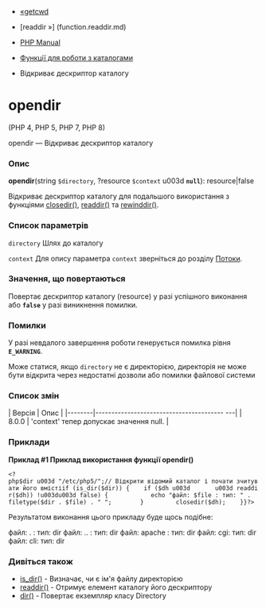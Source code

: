 - [«getcwd](function.getcwd.md)
- [readdir »] (function.readdir.md)

- [PHP Manual](index.md)
- [Функції для роботи з каталогами](ref.dir.md)
- Відкриває дескриптор каталогу

# opendir

(PHP 4, PHP 5, PHP 7, PHP 8)

opendir — Відкриває дескриптор каталогу

### Опис

**opendir**(string `$directory`, ?resource `$context` u003d **`null`**):
resource\|false

Відкриває дескриптор каталогу для подальшого використання з функціями
[closedir()](function.closedir.md), [readdir()](function.readdir.md)
та [rewinddir()](function.rewinddir.md).

### Список параметрів

`directory`
Шлях до каталогу

`context`
Для опису параметра `context` зверніться до розділу
[Потоки](ref.stream.md).

### Значення, що повертаються

Повертає дескриптор каталогу (resource) у разі успішного виконання
або **`false`** у разі виникнення помилки.

### Помилки

У разі невдалого завершення роботи генерується помилка рівня
**`E_WARNING`**.

Може статися, якщо `directory` не є директорією, директорія не
може бути відкрита через недостатні дозволи або помилки
файлової системи

### Список змін

| Версія | Опис |
|--------|---------------------------------------- ---|
| 8.0.0 | 'context' тепер допускає значення null. |

### Приклади

**Приклад #1 Приклад використання функції **opendir()****

`<?php$dir u003d "/etc/php5/";// Відкрити відомий каталог і почати зчитувати його вмістіif (is_dir($dir)) {    if ($dh u003d       u003d readdir($dh)) !u003du003d false) {            echo "файл: $file : тип: " . filetype($dir . $file) . "
";        }         closedir($dh);    }}?> `

Результатом виконання цього прикладу буде щось подібне:

файл: . : тип: dir
файл: .. : тип: dir
файл: apache : тип: dir
файл: cgi: тип: dir
файл: cli: тип: dir

### Дивіться також

- [is_dir()](function.is-dir.md) - Визначає, чи є ім'я файлу
директорією
- [readdir()](function.readdir.md) - Отримує елемент каталогу
його дескриптору
- [dir()](function.dir.md) - Повертає екземпляр класу Directory
